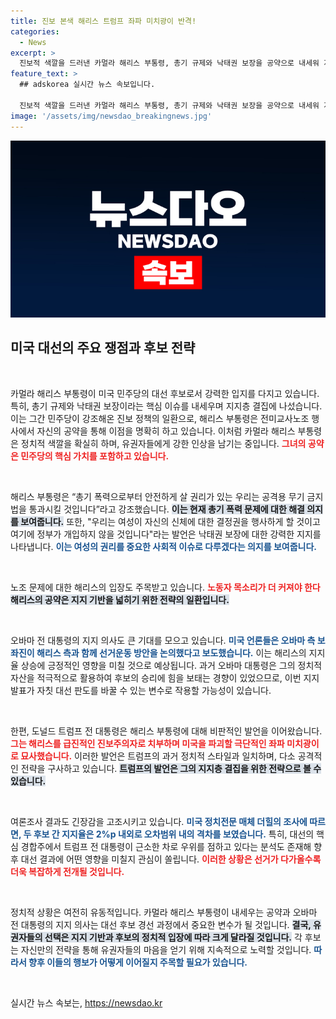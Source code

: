```yaml
---
title: 진보 본색 해리스 트럼프 좌파 미치광이 반격!
categories:
  - News
excerpt: >
  진보적 색깔을 드러낸 카멀라 해리스 부통령, 총기 규제와 낙태권 보장을 공약으로 내세워 지지층 결집에 나섰다. 오바마 전 대통령의 지지 발표도 임박하며 대선 경합이 치열해지고 있다!
feature_text: >
  ## adskorea 실시간 뉴스 속보입니다.

  진보적 색깔을 드러낸 카멀라 해리스 부통령, 총기 규제와 낙태권 보장을 공약으로 내세워 지지층 결집에 나섰다. 오바마 전 대통령의 지지 발표도 임박하며 대선 경합이 치열해지고 있다!
image: '/assets/img/newsdao_breakingnews.jpg'
---
```


<p><img src="/assets/img/newsdao_breakingnews.jpg" alt="adskorea 속보" /></p>

<h2 data-ke-size="size26">미국 대선의 주요 쟁점과 후보 전략</h2>

<p data-ke-size="size16">&nbsp;</p>

<p>카멀라 해리스 부통령이 미국 민주당의 대선 후보로서 강력한 입지를 다지고 있습니다. 특히, 총기 규제와 낙태권 보장이라는 핵심 이슈를 내세우며 지지층 결집에 나섰습니다. 이는 그간 민주당이 강조해온 진보 정책의 일환으로, 해리스 부통령은 전미교사노조 행사에서 자신의 공약을 통해 이점을 명확히 하고 있습니다. 이처럼 카멀라 해리스 부통령은 정치적 색깔을 확실히 하며, 유권자들에게 강한 인상을 남기는 중입니다. <b><span style="color: #ee2323;">그녀의 공약은 민주당의 핵심 가치를 포함하고 있습니다.</span></b></p>

<p data-ke-size="size16">&nbsp;</p>

<p>해리스 부통령은 “총기 폭력으로부터 안전하게 살 권리가 있는 우리는 공격용 무기 금지법을 통과시킬 것입니다”라고 강조했습니다. <b><span style="background-color: #21538527;">이는 현재 총기 폭력 문제에 대한 해결 의지를 보여줍니다.</span></b> 또한, "우리는 여성이 자신의 신체에 대한 결정권을 행사하게 할 것이고 여기에 정부가 개입하지 않을 것입니다"라는 발언은 낙태권 보장에 대한 강력한 지지를 나타냅니다. <b><span style="color: #1a5490;">이는 여성의 권리를 중요한 사회적 이슈로 다루겠다는 의지를 보여줍니다.</span></b></p>

<p data-ke-size="size16">&nbsp;</p>

<p>노조 문제에 대한 해리스의 입장도 주목받고 있습니다. <b><span style="color: #ee2323;">노동자 목소리가 더 커져야 한다</span></b며, “노조 탄압을 끝내겠다”는 발언은 그녀가 노동자들의 지지를 받기 위해 어떤 노력을 기울이고 있는지를 알려줍니다. 카멀라 해리스 부통령은 바이든 대통령의 핵심 지지 기반인 노조의 지지를 확고히 하려는 전략으로 풀이되며, 이는 중대한 정치적 의도를 담고 있습니다. <b><span style="background-color: #21538527;">해리스의 공약은 지지 기반을 넓히기 위한 전략의 일환입니다.</span></b></p>

<p data-ke-size="size16">&nbsp;</p>

<p>오바마 전 대통령의 지지 의사도 큰 기대를 모으고 있습니다. <b><span style="color: #1a5490;">미국 언론들은 오바마 측 보좌진이 해리스 측과 함께 선거운동 방안을 논의했다고 보도했습니다.</span></b> 이는 해리스의 지지율 상승에 긍정적인 영향을 미칠 것으로 예상됩니다. 과거 오바마 대통령은 그의 정치적 자산을 적극적으로 활용하여 후보의 승리에 힘을 보태는 경향이 있었으므로, 이번 지지 발표가 자칫 대선 판도를 바꿀 수 있는 변수로 작용할 가능성이 있습니다. </p>

<p data-ke-size="size16">&nbsp;</p>

<p>한편, 도널드 트럼프 전 대통령은 해리스 부통령에 대해 비판적인 발언을 이어왔습니다. <b><span style="color: #ee2323;">그는 해리스를 급진적인 진보주의자로 치부하며 미국을 파괴할 극단적인 좌파 미치광이로 묘사했습니다.</span></b> 이러한 발언은 트럼프의 과거 정치적 스타일과 일치하며, 다소 공격적인 전략을 구사하고 있습니다. <b><span style="background-color: #21538527;">트럼프의 발언은 그의 지지층 결집을 위한 전략으로 볼 수 있습니다.</span></b></p>

<p data-ke-size="size16">&nbsp;</p>

<p>여론조사 결과도 긴장감을 고조시키고 있습니다. <b><span style="color: #1a5490;">미국 정치전문 매체 더힐의 조사에 따르면, 두 후보 간 지지율은 2%p 내외로 오차범위 내의 격차를 보였습니다.</span></b> 특히, 대선의 핵심 경합주에서 트럼프 전 대통령이 근소한 차로 우위를 점하고 있다는 분석도 존재해 향후 대선 결과에 어떤 영향을 미칠지 관심이 쏠립니다. <b><span style="color: #ee2323;">이러한 상황은 선거가 다가올수록 더욱 복잡하게 전개될 것입니다.</span></b> </p>

<p data-ke-size="size16">&nbsp;</p>

<p>정치적 상황은 여전히 유동적입니다. 카멀라 해리스 부통령이 내세우는 공약과 오바마 전 대통령의 지지 의사는 대선 후보 경선 과정에서 중요한 변수가 될 것입니다. <b><span style="background-color: #21538527;">결국, 유권자들의 선택은 지지 기반과 후보의 정치적 입장에 따라 크게 달라질 것입니다.</span></b> 각 후보는 자신만의 전략을 통해 유권자들의 마음을 얻기 위해 지속적으로 노력할 것입니다. <b><span style="color: #1a5490;">따라서 향후 이들의 행보가 어떻게 이어질지 주목할 필요가 있습니다.</span></b> </p>

<p data-ke-size="size16">&nbsp;</p>
실시간 뉴스 속보는, <a href="https://newsdao.kr" rel="dofollow">https://newsdao.kr</a>


